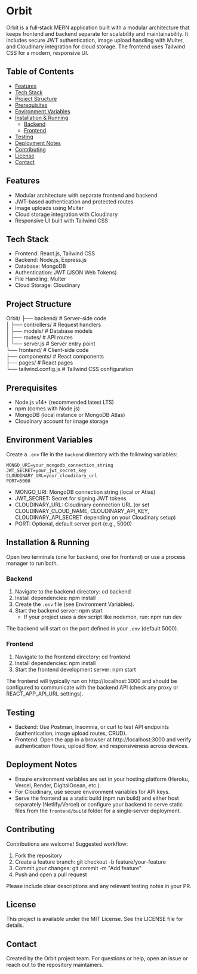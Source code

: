 # Orbit

Orbit is a full‑stack MERN application built with a modular architecture that keeps frontend and backend separate for scalability and maintainability. It includes secure JWT authentication, image upload handling with Multer, and Cloudinary integration for cloud storage. The frontend uses Tailwind CSS for a modern, responsive UI.

## Table of Contents
- [Features](#features)
- [Tech Stack](#tech-stack)
- [Project Structure](#project-structure)
- [Prerequisites](#prerequisites)
- [Environment Variables](#environment-variables)
- [Installation & Running](#installation--running)
  - [Backend](#backend)
  - [Frontend](#frontend)
- [Testing](#testing)
- [Deployment Notes](#deployment-notes)
- [Contributing](#contributing)
- [License](#license)
- [Contact](#contact)

## Features
- Modular architecture with separate frontend and backend
- JWT-based authentication and protected routes
- Image uploads using Multer
- Cloud storage integration with Cloudinary
- Responsive UI built with Tailwind CSS

## Tech Stack
- Frontend: React.js, Tailwind CSS
- Backend: Node.js, Express.js
- Database: MongoDB
- Authentication: JWT (JSON Web Tokens)
- File Handling: Multer
- Cloud Storage: Cloudinary

## Project Structure
Orbit/
├── backend/           # Server-side code  
│   ├── controllers/   # Request handlers  
│   ├── models/        # Database models  
│   ├── routes/        # API routes  
│   └── server.js      # Server entry point  
└── frontend/          # Client-side code  
    ├── components/    # React components  
    ├── pages/         # React pages  
    └── tailwind.config.js # Tailwind CSS configuration

## Prerequisites
- Node.js v14+ (recommended latest LTS)
- npm (comes with Node.js)
- MongoDB (local instance or MongoDB Atlas)
- Cloudinary account for image storage

## Environment Variables

Create a `.env` file in the `backend` directory with the following variables:

```
MONGO_URI=your_mongodb_connection_string
JWT_SECRET=your_jwt_secret_key
CLOUDINARY_URL=your_cloudinary_url
PORT=5000
```

- MONGO_URI: MongoDB connection string (local or Atlas)
- JWT_SECRET: Secret for signing JWT tokens
- CLOUDINARY_URL: Cloudinary connection URL (or set CLOUDINARY_CLOUD_NAME, CLOUDINARY_API_KEY, CLOUDINARY_API_SECRET depending on your Cloudinary setup)
- PORT: Optional, default server port (e.g., 5000)

## Installation & Running

Open two terminals (one for backend, one for frontend) or use a process manager to run both.

### Backend
1. Navigate to the backend directory:
   cd backend
2. Install dependencies:
   npm install
3. Create the `.env` file (see Environment Variables).
4. Start the backend server:
   npm start
   - If your project uses a dev script like nodemon, run:
     npm run dev

The backend will start on the port defined in your `.env` (default 5000).

### Frontend
1. Navigate to the frontend directory:
   cd frontend
2. Install dependencies:
   npm install
3. Start the frontend development server:
   npm start

The frontend will typically run on http://localhost:3000 and should be configured to communicate with the backend API (check any proxy or REACT_APP_API_URL settings).

## Testing
- Backend: Use Postman, Insomnia, or curl to test API endpoints (authentication, image upload routes, CRUD).
- Frontend: Open the app in a browser at http://localhost:3000 and verify authentication flows, upload flow, and responsiveness across devices.

## Deployment Notes
- Ensure environment variables are set in your hosting platform (Heroku, Vercel, Render, DigitalOcean, etc.).
- For Cloudinary, use secure environment variables for API keys.
- Serve the frontend as a static build (npm run build) and either host separately (Netlify/Vercel) or configure your backend to serve static files from the `frontend/build` folder for a single‑server deployment.

## Contributing
Contributions are welcome! Suggested workflow:
1. Fork the repository
2. Create a feature branch: git checkout -b feature/your-feature
3. Commit your changes: git commit -m "Add feature"
4. Push and open a pull request

Please include clear descriptions and any relevant testing notes in your PR.

## License
This project is available under the MIT License. See the LICENSE file for details.

## Contact
Created by the Orbit project team. For questions or help, open an issue or reach out to the repository maintainers.

```
